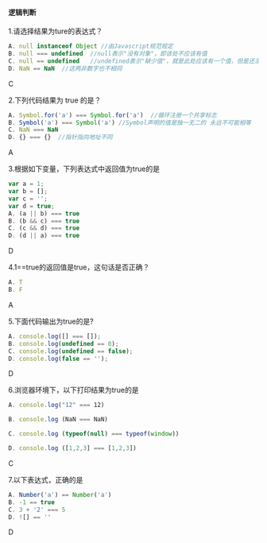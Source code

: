 #### 逻辑判断

1.请选择结果为ture的表达式？

```js
A. null instanceof Object //由Javascript规范规定
B. null === undefined  //null表示"没有对象"，即该处不应该有值
C. null == undefined   //undefined表示"缺少值"，就是此处应该有一个值，但是还没有定义。
D. NaN == NaN  //这两非数字也不相同
```

C

2.下列代码结果为 true 的是？

```js
A. Symbol.for('a') === Symbol.for('a')  //循环注册一个共享标志
B. Symbol('a') === Symbol('a') //Symbol声明的值是独一无二的 永远不可能相等
C. NaN === NaN
D. {} === {}  //指针指向地址不同
```

A

3.根据如下变量，下列表达式中返回值为true的是

```js
var a = 1;
var b = [];
var c = '';
var d = true;
A. (a || b) === true
B. (b && c) === true
C. (c && d) === true
D. (d || a) === true
```

D

4.1==true的返回值是true，这句话是否正确？

```js
A. T
B. F
```

A

5.下面代码输出为true的是?

```js
A. console.log([] === []);
B. console.log(undefined == 0);
C. console.log(undefined == false);
D. console.log(false == '');
```

D

6.浏览器环境下，以下打印结果为true的是

```js
A. console.log("12" === 12) 

B. console.log (NaN === NaN) 

C. console.log (typeof(null) === typeof(window)) 

D. console.log ([1,2,3] === [1,2,3])
```

C

7.以下表达式，正确的是

```js
A. Number('a') == Number('a')
B. -1 == true
C. 3 + '2' === 5
D. ![] == ''
```

D